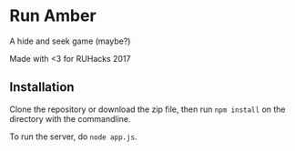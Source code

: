 # Run Amber
A hide and seek game (maybe?)

Made with <3 for RUHacks 2017

## Installation
Clone the repository or download the zip file, then run `npm install` on the directory with the commandline.

To run the server, do `node app.js`.
